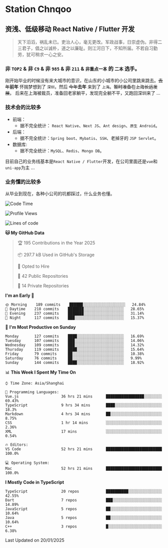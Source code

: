 # Station Chnqoo

## 资浅、低级移动 React Native / Flutter 开发

> 天下滔滔，祸乱未已。吏治人心，毫无更改。军政战事，日崇虚伪。非得二三君子，倡之以诚朴，道之以廉耻。则江河日下，不知所届。不若自习勤劳，犹可稍求一心之安。

### 非 `TOP2` & 非 `C9` & 非 `985` & 非 `211` & `非重点一本` 的 `二本` 选手。

刚开始毕业的时候没有来大城市的意识，在山东的小城市的小公司里跳来跳去。~~去年~~**前年** 怀揣梦想到了 `深圳`，然后 ~~今年~~**去年** 来到了 `上海`。~~暂时准备在上海长远发展~~。
后来在上海被裁员，准备回老家躺平，发现完全躺不平，又跑回深圳来了 ...

### 技术会的比较多

- 前端：
  - 据不完全统计： `React Native`、`Next JS`、`Ant design`、`原生 Android`。
- 后端：
  - 据不完全统计：`Spring boot`、`Mybatis`、`SSH`、老掉牙的 `JSP Servlet`。
- 数据库:
  - 据不完全统计：`MySQL`、`Redis`、`Mongo DB`。

目前自己的业务线基本是`React Native / Flutter`开发，在公司里面还是`vue`和`uni-app`为主 ...

### 业务懂的比较多

从毕业到现在，各种小公司的坑都踩过，什么业务也懂。

<!--START_SECTION:waka-->
![Code Time](http://img.shields.io/badge/Code%20Time-7%2C322%20hrs%2057%20mins-blue)

![Profile Views](http://img.shields.io/badge/Profile%20Views-0-blue)

![Lines of code](https://img.shields.io/badge/From%20Hello%20World%20I%27ve%20Written-494%20Thousand%20lines%20of%20code-blue)

**🐱 My GitHub Data** 

> 🏆 195 Contributions in the Year 2025
 > 
> 📦 297.7 kB Used in GitHub's Storage 
 > 
> 💼 Opted to Hire
 > 
> 📜 42 Public Repositories 
 > 
> 🔑 14 Private Repositories  
 > 
**I'm an Early 🐤** 

```text
🌞 Morning    189 commits    ██████░░░░░░░░░░░░░░░░░░░   24.84% 
🌆 Daytime    218 commits    ███████░░░░░░░░░░░░░░░░░░   28.65% 
🌃 Evening    237 commits    ███████░░░░░░░░░░░░░░░░░░   31.14% 
🌙 Night      117 commits    ███░░░░░░░░░░░░░░░░░░░░░░   15.37%

```
📅 **I'm Most Productive on Sunday** 

```text
Monday       127 commits    ████░░░░░░░░░░░░░░░░░░░░░   16.69% 
Tuesday      107 commits    ███░░░░░░░░░░░░░░░░░░░░░░   14.06% 
Wednesday    109 commits    ███░░░░░░░░░░░░░░░░░░░░░░   14.32% 
Thursday     119 commits    ████░░░░░░░░░░░░░░░░░░░░░   15.64% 
Friday       79 commits     ██░░░░░░░░░░░░░░░░░░░░░░░   10.38% 
Saturday     76 commits     ██░░░░░░░░░░░░░░░░░░░░░░░   9.99% 
Sunday       144 commits    ████░░░░░░░░░░░░░░░░░░░░░   18.92%

```


📊 **This Week I Spent My Time On** 

```text
⌚︎ Time Zone: Asia/Shanghai

💬 Programming Languages: 
Vue.js                   36 hrs 21 mins      █████████████████░░░░░░░░   69.43% 
TypeScript               9 hrs 34 mins       ████░░░░░░░░░░░░░░░░░░░░░   18.3% 
Markdown                 4 hrs 34 mins       ██░░░░░░░░░░░░░░░░░░░░░░░   8.75% 
CSS                      1 hr 14 mins        ░░░░░░░░░░░░░░░░░░░░░░░░░   2.36% 
XML                      17 mins             ░░░░░░░░░░░░░░░░░░░░░░░░░   0.54%

🔥 Editors: 
VS Code                  52 hrs 21 mins      █████████████████████████   100.0%

💻 Operating System: 
Mac                      52 hrs 21 mins      █████████████████████████   100.0%

```

**I Mostly Code in TypeScript** 

```text
TypeScript               20 repos            ██████████░░░░░░░░░░░░░░░   42.55% 
Dart                     7 repos             ███░░░░░░░░░░░░░░░░░░░░░░   14.89% 
JavaScript               5 repos             ██░░░░░░░░░░░░░░░░░░░░░░░   10.64% 
Java                     5 repos             ██░░░░░░░░░░░░░░░░░░░░░░░   10.64% 
C++                      3 repos             █░░░░░░░░░░░░░░░░░░░░░░░░   6.38%

```



 Last Updated on 20/01/2025
<!--END_SECTION:waka-->

<!---
ChenqiaoStation/ChenqiaoStation is a ✨ special ✨ repository because its `README.md` (this file) appears on your GitHub profile.
You can click the Preview link to take a look at your changes.
--->
